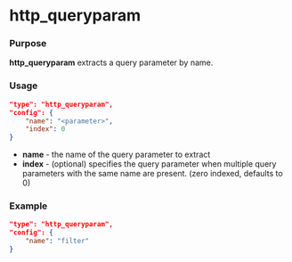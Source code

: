 # http_queryparam

### Purpose

**http_queryparam** extracts a query parameter by name.

### Usage

```json
"type": "http_queryparam",
"config": {
    "name": "<parameter>",
    "index": 0
}
```

- **name** - the name of the query parameter to extract
- **index** - (optional) specifies the query parameter when multiple query parameters with the same name are present. (zero indexed, defaults to 0)

### Example

```json
"type": "http_queryparam",
"config": {
    "name": "filter"
}
```
